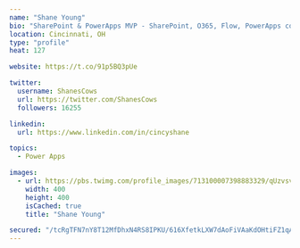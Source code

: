 ```yaml
---
name: "Shane Young"
bio: "SharePoint & PowerApps MVP - SharePoint, O365, Flow, PowerApps consulting? @PowerApps911 | Pure Snark? You found it."
location: Cincinnati, OH
type: "profile"
heat: 127

website: https://t.co/91p5BQ3pUe

twitter:
  username: ShanesCows
  url: https://twitter.com/ShanesCows
  followers: 16255

linkedin:
  url: https://www.linkedin.com/in/cincyshane

topics:
  - Power Apps

images:
  - url: https://pbs.twimg.com/profile_images/713100007398883329/qUzvsvQ3_400x400.jpg
    width: 400
    height: 400
    isCached: true
    title: "Shane Young"

secured: "/tcRgTFN7nY8T12MfDhxN4RS8IPKU/616XfetkLXW7dAoFiVAaKdOHtiFZ1qAU4OjtLaeJOrJoX/KzyvZ2wjVG6jWqRTmA0WlHVCasKGaeBaqMG6n74lw01o9SuO7d3OyLjSFglobkXCXxoQJy1/xSujQtWAt/h/H/4VYNIbza9jczlHLKv3WbNQkA5GBp+SemLgX+hvQ9BSvYoLuZA57kZYV/jOXzu/8kLBpb29MTphSOYb9dvIRFXROjt5gvi6j0ol6iC5xCvpo7kq1dLyC5ttK0CgNNUyP0j/Xe6vpcUjsJ3EawKTDc8CE9MzzFY1qVIDG9DCBM+tG4ocWD3uRGMoz3fdouzQin9FDlHcJdTiTJvAaH7+8aSSb7kMQ0JXt3KoprLhZxULsqTednvV8+n8XMEx8Cvx0AYZGQ2gn3U=;3uFKbkz1cP4Kp95sYcZXXQ=="
---
```


